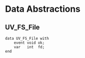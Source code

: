 Data Abstractions
=================

UV_FS_File
----------

```ceu
data UV_FS_File with
    event void ok;
    var   int  fd;
end
```
